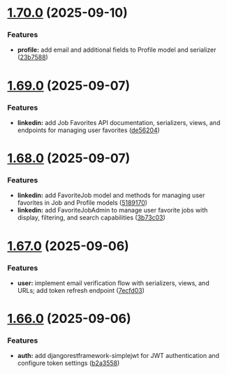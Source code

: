 # [1.70.0](https://github.com/ghorbani-mohammad/Django-Social-Networks-Crawler/compare/v1.69.0...v1.70.0) (2025-09-10)


### Features

* **profile:** add email and additional fields to Profile model and serializer ([23b7588](https://github.com/ghorbani-mohammad/Django-Social-Networks-Crawler/commit/23b75883983e54dd47607688d9d38848b5a1a132))



# [1.69.0](https://github.com/ghorbani-mohammad/Django-Social-Networks-Crawler/compare/v1.68.0...v1.69.0) (2025-09-07)


### Features

* **linkedin:** add Job Favorites API documentation, serializers, views, and endpoints for managing user favorites ([de56204](https://github.com/ghorbani-mohammad/Django-Social-Networks-Crawler/commit/de56204366d9813cdc1647acdf49df24e8b846ef))



# [1.68.0](https://github.com/ghorbani-mohammad/Django-Social-Networks-Crawler/compare/v1.67.0...v1.68.0) (2025-09-07)


### Features

* **linkedin:** add FavoriteJob model and methods for managing user favorites in Job and Profile models ([5189170](https://github.com/ghorbani-mohammad/Django-Social-Networks-Crawler/commit/51891702c297eed83923550a23cb14772453ec14))
* **linkedin:** add FavoriteJobAdmin to manage user favorite jobs with display, filtering, and search capabilities ([3b73c03](https://github.com/ghorbani-mohammad/Django-Social-Networks-Crawler/commit/3b73c031b2b02e9951804004dceedcc0a0ca4e1e))



# [1.67.0](https://github.com/ghorbani-mohammad/Django-Social-Networks-Crawler/compare/v1.66.0...v1.67.0) (2025-09-06)


### Features

* **user:** implement email verification flow with serializers, views, and URLs; add token refresh endpoint ([7ecfd03](https://github.com/ghorbani-mohammad/Django-Social-Networks-Crawler/commit/7ecfd035656cb89b225b37cbe0881fffba8646a0))



# [1.66.0](https://github.com/ghorbani-mohammad/Django-Social-Networks-Crawler/compare/v1.65.1...v1.66.0) (2025-09-06)


### Features

* **auth:** add djangorestframework-simplejwt for JWT authentication and configure token settings ([b2a3558](https://github.com/ghorbani-mohammad/Django-Social-Networks-Crawler/commit/b2a355841fd356ad542b7c4685b3a83b8eb09b40))



